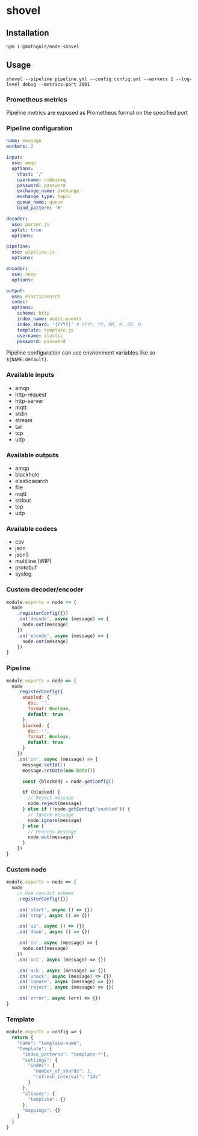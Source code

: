 # shovel

## Installation

`npm i @mathquis/node-shovel`

## Usage

`shovel --pipeline pipeline.yml --config config.yml --workers 1 --log-level debug --metrics-port 3001`

### Prometheus metrics

Pipeline metrics are exposed as Prometheus format on the specified port

### Pipeline configuration

```yaml
name: message
workers: 2

input:
  use: amqp
  options:
    vhost: '/'
    username: rabbitmq
    password: password
    exchange_name: exchange
    exchange_type: topic
    queue_name: queue
    bind_pattern: '#'

decoder:
  use: parser.js
  split: true
  options:

pipeline:
  use: pipeline.js
  options:

encoder:
  use: noop
  options:

output:
  use: elasticsearch
  codec:
  options:
    scheme: http
    index_name: audit-events
    index_shard: '{YYYY}' # YYYY, YY, MM, M, DD, D
    template: template.js
    username: elastic
    password: password
```

Pipeline configuration can use environment variables like so `${NAME:default}`.

### Available inputs

- amqp
- http-request
- http-server
- mqtt
- stdin
- stream
- tail
- tcp
- udp

### Available outputs

- amqp
- blackhole
- elasticsearch
- file
- mqtt
- stdout
- tcp
- udp

### Available codecs

- csv
- json
- json5
- multiline (WIP)
- protobuf
- syslog

### Custom decoder/encoder

```javascript
module.exports = node => {
  node
    .registerConfig({})
    .on('decode', async (message) => {
      node.out(message)
    })
    .on('encode', async (message) => {
      node.out(message)
    })
}
```

### Pipeline

```javascript
module.exports = node => {
  node
    .registerConfig({
      enabled: {
        doc: '',
        format: Boolean,
        default: true
      },
      blocked: {
        doc: '',
        format: Boolean,
        default: true
      }
    })
    .on('in', async (message) => {
      message.setId(1)
      message.setDate(new Date())

      const {blocked} = node.getConfig()

      if (blocked) {
        // Reject message
        node.reject(message)
      } else if (!node.getConfig('enabled')) {
        // Ignore message
        node.ignore(message)
      } else {
        // Process message
        node.out(message)
      }
    })
}
```

### Custom node

```javascript
module.exports = node => {
  node
    // Use convict schema
    .registerConfig({})

    .on('start', async () => {})
    .on('stop', async () => {})

    .on('up', async () => {})
    .on('down', async () => {})

    .on('in', async (message) => {
      node.out(message)
    })
    .on('out', async (message) => {})

    .on('ack', async (message) => {})
    .on('unack', async (message) => {})
    .on('ignore', async (message) => {})
    .on('reject', async (message) => {})

    .on('error', async (err) => {})
}
```

### Template

```javascript
module.exports = config => {
  return {
    "name": "template-name",
    "template": {
      "index_patterns": "template-*"],
      "settings": {
        "index": {
          "number_of_shards": 1,
          "refresh_interval": "10s"
        }
      },
      "aliases": {
        "template": {}
      },
      "mappings": {}
    }
  }
}
```